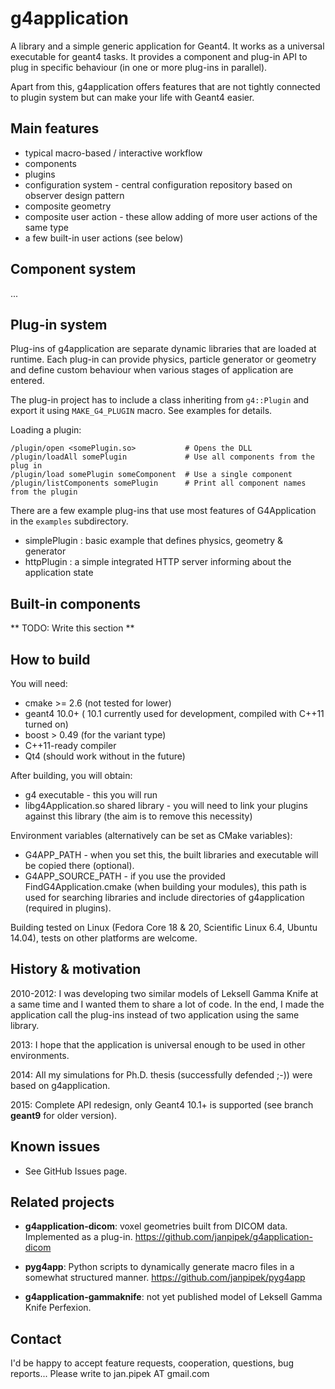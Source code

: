 g4application
=============

A library and a simple generic application for Geant4. It works as a universal executable
for geant4 tasks. It provides a component and plug-in API to plug in
specific behaviour (in one or more plug-ins in parallel).

Apart from this, g4application offers features that are not tightly connected
to plugin system but can make your life with Geant4 easier.

Main features
-------------
* typical macro-based / interactive workflow
* components
* plugins
* configuration system - central configuration repository based on observer design pattern
* composite geometry
* composite user action - these allow adding of more user actions of the same type
* a few built-in user actions (see below)

Component system
----------------

...

Plug-in system
-------------
Plug-ins of g4application are separate dynamic libraries that are
loaded at runtime. Each plug-in can provide physics, particle generator
or geometry and define custom behaviour when various stages of application are
entered.

The plug-in project has to include a class inheriting from `g4::Plugin` and export it using `MAKE_G4_PLUGIN` macro. See examples for details.

Loading a plugin:

    /plugin/open <somePlugin.so>           # Opens the DLL
    /plugin/loadAll somePlugin             # Use all components from the plug in
    /plugin/load somePlugin someComponent  # Use a single component
    /plugin/listComponents somePlugin      # Print all component names from the plugin

There are a few example plug-ins that use most features of G4Application in the
`examples` subdirectory.

- simplePlugin : basic example that defines physics, geometry & generator
- httpPlugin : a simple integrated HTTP server informing about the application state

Built-in components
-------------------
** TODO: Write this section **


How to build
------------
You will need:

* cmake >= 2.6 (not tested for lower)
* geant4 10.0+ ( 10.1 currently used for development, compiled with C++11 turned on)
* boost > 0.49 (for the variant type)
* C++11-ready compiler
* Qt4 (should work without in the future)

After building, you will obtain:
* g4 executable - this you will run
* libg4Application.so shared library - you will need to link your plugins against this library (the aim is to remove this necessity)

Environment variables (alternatively can be set as CMake variables):

* G4APP_PATH - when you set this, the built libraries and executable will be copied there (optional).
* G4APP_SOURCE_PATH - if you use the provided FindG4Application.cmake (when building your modules),
    this path is used for searching libraries and include directories of g4application (required in plugins).

Building tested on Linux (Fedora Core 18 & 20, Scientific Linux 6.4, Ubuntu 14.04), tests on other platforms are welcome.

History & motivation
--------------------
2010-2012: I was developing two similar models of Leksell Gamma Knife at a same time and I wanted them to share a lot of code.
In the end, I made the application call the plug-ins
instead of two application using the same library.

2013: I hope that the application is universal enough to be used in other environments.

2014: All my simulations for Ph.D. thesis (successfully defended ;-)) were based on g4application.

2015: Complete API redesign, only Geant4 10.1+ is supported (see branch **geant9** for older version).

Known issues
------------
* See GitHub Issues page.

Related projects
----------------
- **g4application-dicom**: voxel geometries built from DICOM data. Implemented as a plug-in. https://github.com/janpipek/g4application-dicom

- **pyg4app**: Python scripts to dynamically generate macro files in a somewhat
structured manner. https://github.com/janpipek/pyg4app

- **g4application-gammaknife**: not yet published model of Leksell Gamma Knife Perfexion.

Contact
-------
I'd be happy to accept feature requests, cooperation, questions, bug reports...
Please write to jan.pipek AT gmail.com
